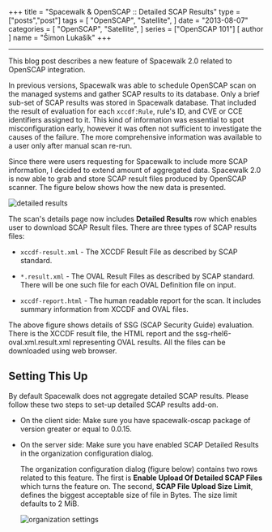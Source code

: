 +++
title = "Spacewalk & OpenSCAP :: Detailed SCAP Results"
type = ["posts","post"]
tags = [
    "OpenSCAP",
    "Satellite",
]
date = "2013-08-07"
categories = [
    "OpenSCAP",
    "Satellite",
]
series = ["OpenSCAP 101"]
[ author ]
  name = "Šimon Lukašík"
+++

  ----

This blog post describes a new feature of Spacewalk 2.0 related to OpenSCAP integration.

In previous versions, Spacewalk was able to schedule OpenSCAP scan on the managed systems and gather SCAP results to its database. Only a brief sub-set of SCAP results was stored in Spacewalk database. That included the result of evaluation for each `xccdf:Rule`, rule's ID, and CVE or CCE identifiers assigned to it. This kind of information was essential to spot misconfiguration early, however it was often not sufficient to investigate the causes of the failure. The more comprehensive information was available to a user only after manual scan re-run.

Since there were users requesting for Spacewalk to include more SCAP information, I decided to extend amount of aggregated data. Spacewalk 2.0 is now able to grab and store SCAP result files produced by OpenSCAP scanner. The figure below shows how the new data is presented.

![detailed results](/blog-pics/2013-detailed_results/blog-13-detailed-results.jpg)

The scan's details page now includes **Detailed Results** row which enables user to download SCAP Result files. There are three types of SCAP results files:

 - `xccdf-result.xml` - The XCCDF Result File as described by SCAP standard.

 - `*.result.xml` - The OVAL Result Files as described by SCAP standard. There will be one such file for each OVAL Definition file on input.

 - `xccdf-report.html` - The human readable report for the scan. It includes summary information from XCCDF and OVAL files.

The above figure shows details of SSG (SCAP Security Guide) evaluation. There is the XCCDF result file, the HTML report and the ssg-rhel6-oval.xml.result.xml representing OVAL results. All the files can be downloaded using web browser.

## Setting This Up

By default Spacewalk does not aggregate detailed SCAP results. Please follow these two steps to set-up detailed SCAP results add-on.


 - On the client side: Make sure you have spacewalk-oscap package of version greater or equal to 0.0.15.

 - On the server side: Make sure you have enabled SCAP Detailed Results in the organization configuration dialog.

    The organization configuration dialog (figure below) contains two rows related to this feature. The first is **Enable Upload Of Detailed SCAP Files** which turns the feature on. The second, **SCAP File Upload Size Limit**, defines the biggest acceptable size of file in Bytes. The size limit defaults to 2 MiB.

    ![organization settings](/blog-pics/2013-detailed_results/blog-14-org-config.jpg)
